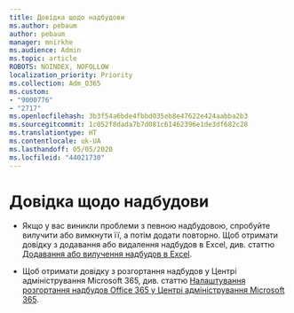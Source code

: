 ```yaml
---
title: Довідка щодо надбудови
ms.author: pebaum
author: pebaum
manager: mnirkhe
ms.audience: Admin
ms.topic: article
ROBOTS: NOINDEX, NOFOLLOW
localization_priority: Priority
ms.collection: Adm_O365
ms.custom:
- "9000776"
- "2717"
ms.openlocfilehash: 3b3f54a6bde4fbbd035eb8e47622e424aabba2b3
ms.sourcegitcommit: 1c052f8dada7b7d081c61462396e1de3df682c28
ms.translationtype: HT
ms.contentlocale: uk-UA
ms.lasthandoff: 05/05/2020
ms.locfileid: "44021730"
---
```

# <a name="add-in-help"></a>Довідка щодо надбудови

- Якщо у вас виникли проблеми з певною надбудовою, спробуйте вилучити або вимкнути її, а потім додати повторно. Щоб отримати довідку з додавання або видалення надбудов в Excel, див. статтю [Додавання або вилучення надбудов в Excel](https://support.office.com/client/0af570c4-5cf3-4fa9-9b88-403625a0b460).

- Щоб отримати довідку з розгортання надбудов у Центрі адміністрування Microsoft 365, див. статтю [Налаштування розгортання надбудов Office 365 у Центрі адміністрування Microsoft 365](https://docs.microsoft.com/office365/admin/manage/manage-deployment-of-add-ins).
